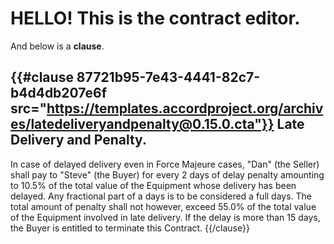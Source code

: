 HELLO! This is the contract editor.
====

And below is a **clause**.

{{#clause 87721b95-7e43-4441-82c7-b4d4db207e6f src="https://templates.accordproject.org/archives/latedeliveryandpenalty@0.15.0.cta"}}
Late Delivery and Penalty.
----

In case of delayed delivery even in Force Majeure cases,
"Dan" (the Seller) shall pay to "Steve" (the Buyer) for every 2 days
of delay penalty amounting to 10.5% of the total value of the Equipment
whose delivery has been delayed. Any fractional part of a days is to be
considered a full days. The total amount of penalty shall not however,
exceed 55.0% of the total value of the Equipment involved in late delivery.
If the delay is more than 15 days, the Buyer is entitled to terminate this Contract.
{{/clause}}